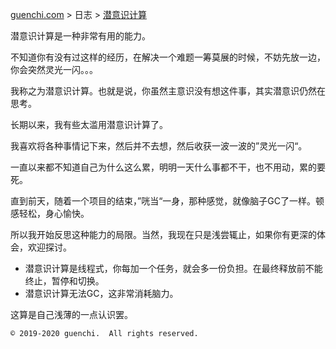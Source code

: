 [guenchi.com](https://guenchi.github.io) > 日志 > [潜意识计算](0x7c04.md)

潜意识计算是一种非常有用的能力。

不知道你有没有过这样的经历，在解决一个难题一筹莫展的时候，不妨先放一边，你会突然灵光一闪。。。

我称之为潜意识计算。也就是说，你虽然主意识没有想这件事，其实潜意识仍然在思考。

长期以来，我有些太滥用潜意识计算了。

我喜欢将各种事情记下来，然后并不去想，然后收获一波一波的”灵光一闪“。

一直以来都不知道自己为什么这么累，明明一天什么事都不干，也不用动，累的要死。

直到前天，随着一个项目的结束，”咣当“一身，那种感觉，就像脑子GC了一样。顿感轻松，身心愉快。

所以我开始反思这种能力的局限。当然，我现在只是浅尝辄止，如果你有更深的体会，欢迎探讨。

- 潜意识计算是线程式，你每加一个任务，就会多一份负担。在最终释放前不能终止，暂停和切换。
- 潜意识计算无法GC，这非常消耗脑力。

这算是自己浅薄的一点认识罢。


```
© 2019-2020 guenchi.  All rights reserved.
```
